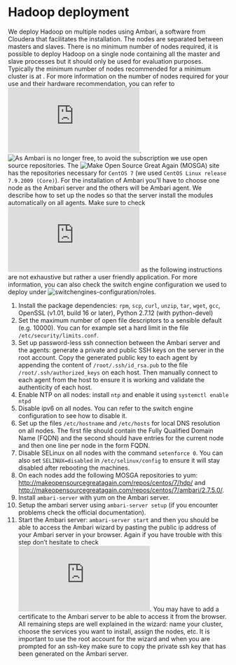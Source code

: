 # Hadoop deployment

We deploy Hadoop on multiple nodes using Ambari, a software from Cloudera that facilitates the installation. The nodes are separated between masters and slaves. There is no minimum number of nodes required, it is possible to deploy Hadoop on a single node containing all the master and slave processes but it should only be used for evaluation purposes. Typically the minimum number of nodes recommended for a minimum cluster is at . For more information on the number of nodes required for your use and their hardware recommendation, you can refer to ![this page](https://docs.cloudera.com/HDPDocuments/HDP3/HDP-3.1.4/cluster-planning/content/hardware-recommendations.html). ![As Ambari is no longer free](https://community.cloudera.com/t5/Support-Questions/How-do-I-download-the-latest-version-of-Ambari-and-HDP/m-p/299115/highlight/true#M219531), to avoid the subscription we use open source repositories. The ![Make Open Source Great Again (MOSGA) site](http://makeopensourcegreatagain.com/) has the repositories necessary for `CentOS 7` (we used `CentOS Linux release 7.9.2009 (Core)`). For the installation of Ambari you’ll have to choose one node as the Ambari server and the others will be Ambari agent. We describe how to set up the nodes so that the server install the modules automatically on all agents. Make sure to check ![the official instructions](https://docs.cloudera.com/HDPDocuments/Ambari-2.7.4.0/bk_ambari-installation/content/ch_Getting_Ready.html) as the following instructions are not exhaustive but rather a user friendly application. For more information, you can also check the switch engine configuration we used to deploy under ![switchengines-configuration/roles](./switchengines-configuration/roles).

1. Install the package dependencies: `rpm`, `scp`, `curl`, `unzip`, `tar`, `wget`, `gcc`, OpenSSL (v1.01, build 16 or later), Python 2.7.12 (with python-devel)
1. Set the maximum number of open file descriptors to a sensible default (e.g. 10000). You can for example set a hard limit in the file `/etc/security/limits.conf`.
1. Set up password-less ssh connection between the Ambari server and the agents: generate a private and public SSH keys on the server in the root account. Copy the generated public key to each agent by appending the content of `/root/.ssh/id_rsa.pub` to the file `/root/.ssh/authorized_keys` on each host. Then manually connect to each agent from the host to ensure it is working and validate the authenticity of each host.
1. Enable NTP on all nodes: install `ntp` and enable it using `systemctl enable ntpd`
1. Disable ipv6 on all nodes. You can refer to the switch engine configuration to see how to disable it.
1. Set up the files `/etc/hostname` and `/etc/hosts` for local DNS resolution on all nodes. The first file should contain the Fully Qualified Domain Name (FQDN) and the second should have entries for the current node and then one line per node in the form <Local ip address> <domain name> FQDN.
1. Disable SELinux on all nodes with the command `setenforce 0`. You can also set `SELINUX=disabled` in `/etc/selinux/config` to ensure it will stay disabled after rebooting the machines.
1. On each nodes add the following MOSGA repositories to yum: http://makeopensourcegreatagain.com/repos/centos/7/hdp/ and http://makeopensourcegreatagain.com/repos/centos/7/ambari/2.7.5.0/.
1. Install `ambari-server` with yum on the Ambari server.
1. Setup the ambari server using `ambari-server setup` (if you encounter problems check the official documentation).
1. Start the Ambari server: `ambari-server start` and then you should be able to access the Ambari wizard by pasting the public ip address of your Ambari server in your browser. Again if you have trouble with this step don’t hesitate to check ![the official documentation](https://docs.cloudera.com/HDPDocuments/Ambari-2.7.4.0/bk_ambari-installation/content/ch_Deploy_and_Configure_a_HDP_Cluster.html). You may have to add a certificate to the Ambari server to be able to access it from the browser. All remaining steps are well explained in the wizard: name your cluster, choose the services you want to install, assign the nodes, etc. It is important to use the root account for the wizard and when you are prompted for an ssh-key make sure to copy the private ssh key that has been generated on the Ambari server.
